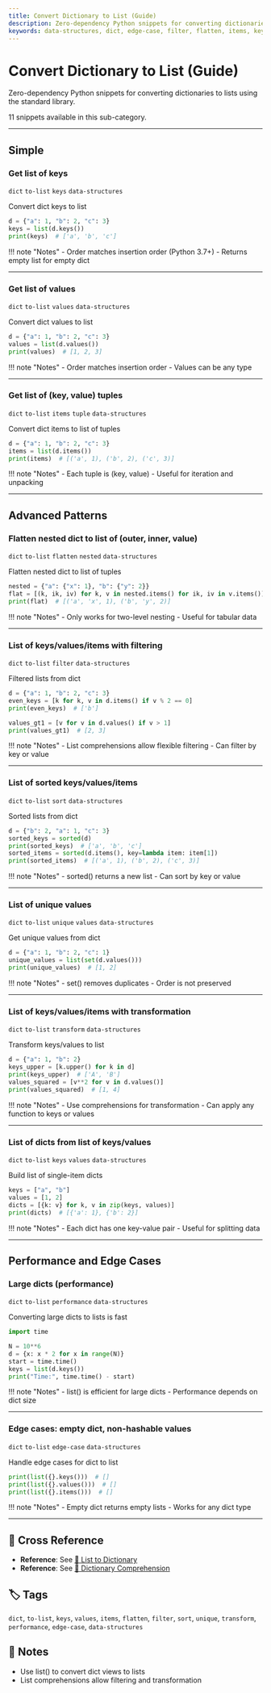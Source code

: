 ```yaml
---
title: Convert Dictionary to List (Guide)
description: Zero-dependency Python snippets for converting dictionaries to lists using the standard library.
keywords: data-structures, dict, edge-case, filter, flatten, items, keys, nested, performance, sort, to-list, transform, tuple, unique, values
---
```


# Convert Dictionary to List (Guide)

Zero-dependency Python snippets for converting dictionaries to lists using the standard library.

11 snippets available in this sub-category.

---

## Simple

###  Get list of keys

`dict` `to-list` `keys` `data-structures`

Convert dict keys to list

```python
d = {"a": 1, "b": 2, "c": 3}
keys = list(d.keys())
print(keys)  # ['a', 'b', 'c']
```

!!! note "Notes"
    - Order matches insertion order (Python 3.7+)
    - Returns empty list for empty dict

<hr class="snippet-divider">

### Get list of values

`dict` `to-list` `values` `data-structures`

Convert dict values to list

```python
d = {"a": 1, "b": 2, "c": 3}
values = list(d.values())
print(values)  # [1, 2, 3]
```

!!! note "Notes"
    - Order matches insertion order
    - Values can be any type

<hr class="snippet-divider">

### Get list of (key, value) tuples

`dict` `to-list` `items` `tuple` `data-structures`

Convert dict items to list of tuples

```python
d = {"a": 1, "b": 2, "c": 3}
items = list(d.items())
print(items)  # [('a', 1), ('b', 2), ('c', 3)]
```

!!! note "Notes"
    - Each tuple is (key, value)
    - Useful for iteration and unpacking

<hr class="snippet-divider">

## Advanced Patterns

###  Flatten nested dict to list of (outer, inner, value)

`dict` `to-list` `flatten` `nested` `data-structures`

Flatten nested dict to list of tuples

```python
nested = {"a": {"x": 1}, "b": {"y": 2}}
flat = [(k, ik, iv) for k, v in nested.items() for ik, iv in v.items()]
print(flat)  # [('a', 'x', 1), ('b', 'y', 2)]
```

!!! note "Notes"
    - Only works for two-level nesting
    - Useful for tabular data

<hr class="snippet-divider">

### List of keys/values/items with filtering

`dict` `to-list` `filter` `data-structures`

Filtered lists from dict

```python
d = {"a": 1, "b": 2, "c": 3}
even_keys = [k for k, v in d.items() if v % 2 == 0]
print(even_keys)  # ['b']

values_gt1 = [v for v in d.values() if v > 1]
print(values_gt1)  # [2, 3]
```

!!! note "Notes"
    - List comprehensions allow flexible filtering
    - Can filter by key or value

<hr class="snippet-divider">

### List of sorted keys/values/items

`dict` `to-list` `sort` `data-structures`

Sorted lists from dict

```python
d = {"b": 2, "a": 1, "c": 3}
sorted_keys = sorted(d)
print(sorted_keys)  # ['a', 'b', 'c']
sorted_items = sorted(d.items(), key=lambda item: item[1])
print(sorted_items)  # [('a', 1), ('b', 2), ('c', 3)]
```

!!! note "Notes"
    - sorted() returns a new list
    - Can sort by key or value

<hr class="snippet-divider">

### List of unique values

`dict` `to-list` `unique` `values` `data-structures`

Get unique values from dict

```python
d = {"a": 1, "b": 2, "c": 1}
unique_values = list(set(d.values()))
print(unique_values)  # [1, 2]
```

!!! note "Notes"
    - set() removes duplicates
    - Order is not preserved

<hr class="snippet-divider">

### List of keys/values/items with transformation

`dict` `to-list` `transform` `data-structures`

Transform keys/values to list

```python
d = {"a": 1, "b": 2}
keys_upper = [k.upper() for k in d]
print(keys_upper)  # ['A', 'B']
values_squared = [v**2 for v in d.values()]
print(values_squared)  # [1, 4]
```

!!! note "Notes"
    - Use comprehensions for transformation
    - Can apply any function to keys or values

<hr class="snippet-divider">

### List of dicts from list of keys/values

`dict` `to-list` `keys` `values` `data-structures`

Build list of single-item dicts

```python
keys = ["a", "b"]
values = [1, 2]
dicts = [{k: v} for k, v in zip(keys, values)]
print(dicts)  # [{'a': 1}, {'b': 2}]
```

!!! note "Notes"
    - Each dict has one key-value pair
    - Useful for splitting data

<hr class="snippet-divider">

## Performance and Edge Cases

###  Large dicts (performance)

`dict` `to-list` `performance` `data-structures`

Converting large dicts to lists is fast

```python
import time

N = 10**6
d = {x: x * 2 for x in range(N)}
start = time.time()
keys = list(d.keys())
print("Time:", time.time() - start)
```

!!! note "Notes"
    - list() is efficient for large dicts
    - Performance depends on dict size

<hr class="snippet-divider">

### Edge cases: empty dict, non-hashable values

`dict` `to-list` `edge-case` `data-structures`

Handle edge cases for dict to list

```python
print(list({}.keys()))  # []
print(list({}.values()))  # []
print(list({}.items()))  # []
```

!!! note "Notes"
    - Empty dict returns empty lists
    - Works for any dict type

<hr class="snippet-divider">

## 🔗 Cross Reference

- **Reference**: See [📂 List to Dictionary](list_to_dict.md)
- **Reference**: See [📂 Dictionary Comprehension](dict_comprehension.md)

## 🏷️ Tags

`dict`, `to-list`, `keys`, `values`, `items`, `flatten`, `filter`, `sort`, `unique`, `transform`, `performance`, `edge-case`, `data-structures`

## 📝 Notes
- Use list() to convert dict views to lists
- List comprehensions allow filtering and transformation
